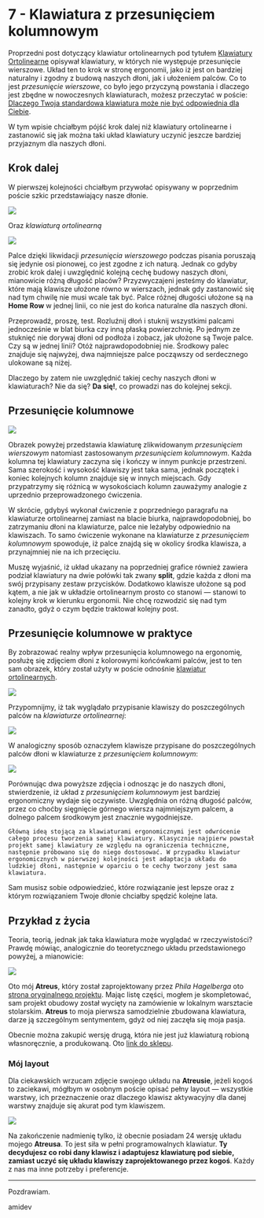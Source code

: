 # 7 - Klawiatura z przesunięciem kolumnowym

Proprzedni post dotyczący klawiatur ortolinearnych pod tytułem [Klawiatury Ortolinearne](https://github.com/amidevtech/blog/blob/main/pl/posts/6_klawiatury_ortolinearne/index.md) opisywał klawiatury, w których nie występuje przesunięcie wierszowe. Układ ten to krok w stronę ergonomii, jako iż jest on bardziej naturalny i zgodny z budową naszych dłoni, jak i ułożeniem palców.  Co to jest _przesunięcie wierszowe_, co było jego przyczyną powstania i dlaczego jest zbędne w nowoczesnych klawiaturach, możesz przeczytać w poście: [Dlaczego Twoja standardowa klawiatura może nie być odpowiednia dla Ciebie](https://github.com/amidevtech/blog/blob/main/pl/posts/5_twoja_klawiatura_nie_jest_odpowiednia_dla_ciebie/index.md).

W tym wpisie chciałbym pójść krok dalej niż klawiatury ortolinearne i zastanowić się jak można taki układ klawiatury uczynić jeszcze bardziej przyjaznym dla naszych dłoni. 

## Krok dalej
W pierwszej kolejności chciałbym przywołać opisywany w poprzednim poście szkic przedstawiający nasze dłonie.

![](./7_hand_fingers_blank.png)

Oraz _klawiaturą ortolinearną_

![](7_adox_my_layout.png)

Palce dzięki likwidacji _przesunięcia wierszowego_ podczas pisania poruszają się jedynie osi pionowej, co jest zgodne z ich naturą. Jednak co gdyby zrobić krok dalej i uwzględnić kolejną cechę budowy naszych dłoni, mianowicie różną długość placów? Przyzwyczajeni jesteśmy do klawiatur, które mają klawisze ułożone równo w wierszach, jednak gdy zastanowić się nad tym chwilę nie musi wcale tak być. Palce różnej długości ułożone są na **Home Row** w jednej linii, co nie jest do końca naturalne dla naszych dłoni.

Przeprowadź, proszę, test. Rozluźnij dłoń i stuknij wszystkimi palcami jednocześnie w blat biurka czy inną płaską powierzchnię. Po jednym ze stuknięć nie dorywaj dłoni od podłoża i zobacz, jak ułożone są Twoje palce. Czy są w jednej linii? Otóż najprawdopodobniej nie. Środkowy palec znajduje się najwyżej, dwa najmniejsze palce począwszy od serdecznego ulokowane są niżej.

Dlaczego by zatem nie uwzględnić takiej cechy naszych dłoni w klawiaturach? Nie da się? **Da się!**, co prowadzi nas do kolejnej sekcji.

## Przesunięcie kolumnowe

![](7_atreus_default_layout.png)

Obrazek powyżej przedstawia klawiaturę zlikwidowanym _przesunięciem wierszowym_ natomiast zastosowanym _przesunięciem kolumnowym_. Każda kolumna tej klawiatury zaczyna się i kończy w innym punkcje przestrzeni. Sama szerokość i wysokość klawiszy jest taka sama, jednak początek i koniec kolejnych kolumn znajduje się w innych miejscach. Gdy przypatrzymy się różnicą w wysokościach kolumn zauważymy analogie z uprzednio przeprowadzonego ćwiczenia. 

W skrócie, gdybyś wykonał ćwiczenie z poprzedniego paragrafu na klawiaturze ortolinearnej zamiast na blacie biurka, najprawdopodobniej, bo zatrzymaniu dłoni na klawiaturze, palce nie leżałyby odpowiednio na klawiszach. To samo ćwiczenie wykonane na klawiaturze z _przesunięciem kolumnowym_ spowoduje, iż palce znajdą się w okolicy środka klawisza, a przynajmniej nie na ich przecięciu. 

Muszę wyjaśnić, iż układ ukazany na poprzedniej grafice również zawiera podział klawiatury na dwie połówki tak zwany **split**, gdzie każda z dłoni ma swój przypisany zestaw przycisków. Dodatkowo klawisze ułożone są pod kątem, a nie jak w układzie ortolinearnym prosto co stanowi — stanowi to kolejny krok w kierunku ergonomii. Nie chcę rozwodzić się nad tym zanadto, gdyż o czym będzie traktował kolejny post.

## Przesunięcie kolumnowe w praktyce
By zobrazować realny wpływ przesunięcia kolumnowego na ergonomię, posłużę się zdjęciem dłoni z kolorowymi końcówkami palców, jest to ten sam obrazek, który został użyty w poście odnośnie [klawiatur ortolinearnych](https://github.com/amidevtech/blog/blob/main/pl/posts/6_klawiatury_ortolinearne/index.md). 

![](./7_hand_fingers.jpeg)

Przypomnijmy, iż tak wyglądało przypisanie klawiszy do poszczególnych palców na _klawiaturze ortolinearnej_:

![](./7_orto_finger_placement.jpeg)

W analogiczny sposób oznaczyłem klawisze przypisane do poszczególnych palców dłoni w klawiaturze z _przesunięciem kolumnowym_:

![](7_atreus_finger_placement.jpeg)

Porównując dwa powyższe zdjęcia i odnosząc je do naszych dłoni, stwierdzenie, iż układ z _przesunięciem kolumnowym_ jest bardziej ergonomiczny wydaje się oczywiste. Uwzględnia on różną długość palców, przez co choćby sięgnięcie górnego wiersza najmniejszym palcem, a dolnego palcem środkowym jest znacznie wygodniejsze. 

	Główną ideą stojącą za klawiaturami ergonomicznymi jest odwrócenie całego procesu tworzenia samej klawiatury. Klasycznie najpierw powstał projekt samej klawiatury ze względu na ograniczenia techniczne, następnie próbowano się do niego dostosować. W przypadku klawiatur ergonomicznych w pierwszej kolejności jest adaptacja układu do ludzkiej dłoni, następnie w oparciu o te cechy tworzony jest sama klawiatura. 

Sam musisz sobie odpowiedzieć, które rozwiązanie jest lepsze oraz z którym rozwiązaniem Twoje dłonie chciałby spędzić kolejne lata. 

## Przykład z życia
Teoria, teorią, jednak jak taka klawiatura może wyglądać w rzeczywistości? Prawdę mówiąc, analogicznie do teoretycznego układu przedstawionego powyżej, a mianowicie:

![](./7_my_atreus.jpeg)

Oto mój **Atreus**, który został zaprojektowany przez _Phila Hagelberga_ oto [strona oryginalnego projektu](https://github.com/technomancy/atreus). Mając listę części, mogłem je skompletować, sam projekt obudowy został wycięty na zamówienie w lokalnym warsztacie stolarskim. **Atreus** to moja pierwsza samodzielnie zbudowana klawiatura, darze ją szczególnym sentymentem, gdyż od niej zaczęła się moja pasja. 

Obecnie można zakupić wersję drugą, która nie jest już klawiaturą robioną własnoręcznie, a produkowaną. Oto [link do sklepu](https://shop.keyboard.io/products/keyboardio-atreus).


### Mój layout 
Dla ciekawskich wrzucam zdjęcie swojego układu na **Atreusie**, jeżeli kogoś to zaciekawi, mógłbym w osobnym poście opisać pełny layout — wszystkie warstwy, ich przeznaczenie oraz dlaczego klawisz aktywacyjny dla danej warstwy znajduje się akurat pod tym klawiszem. 


![](7_atreus_my_keymap.png)

Na zakończenie nadmienię tylko, iż obecnie posiadam 24 wersję układu mojego **Atreusa**. To jest siła w pełni programowalnych klawiatur. **Ty decydujesz co robi dany klawisz i adaptujesz klawiaturę pod siebie, zamiast uczyć się układu klawiszy zaprojektowanego przez kogoś**. Każdy z nas ma inne potrzeby i preferencje. 


---

Pozdrawiam.

amidev 
